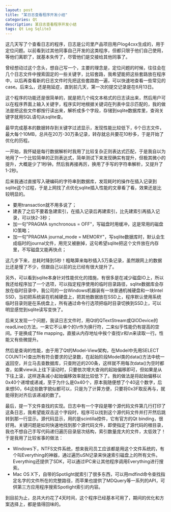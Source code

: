 ```yaml
---
layout: post
title: "某日志查看程序开发小结"
categories: Qt
description: 某日志查看程序开发小结
tags: Qt Log Sqlite3
---
```

这几天写了个查看日志的程序，日志是公司里产品项目用户log4cxx生成的，用于定位问题。以前看到过其他同事自己开发的这类程序，但都只限于他们自己使用，等他们离职了，就基本失传了，尽管他们是交接给其他同事了。

曾经想动过这个念头，想自己写一个，主要的理念是，定位问题的时候，往往会在几个日志文件中搜索固定的一些关键字，比较套路，我希望能把这些套路放在程序中，以后再查看新的日志文件时先把这些套路跑一遍，可以快速地查看一些常见的case。后来么，还是拖延症，直到前几天，第一次的提交记录是在6月13日。

这个程序的功能还是很简单的，就是把几个纯文本格式的日志读出来，然后用户可以在程序界面上输入关键字，程序实时地根据关键词在列表中显示匹配的，我的做法是把这些文件都按行读出来，解析成多个字段，存储到sqlite数据库里，查询关键字就用SQL语句从sqlite查。

最早完成基本的数据转存到关键字过滤显示，发现性能比较低下，6个日志文件，最大每个10MB，总共在20万-30万条记录，转存就总共要花10秒多，于是开始了优化的历程。

一开始，我怀疑是每行数据解析时我用了比较复杂正则表达式匹配，于是我自以为地用了一个比较简单的正则表达式，简单测试下来发现确实有提升，但极其微小的提升，大概是少了1秒钟。然后我再接再厉，换用了手写的字符串解析，又提升了1-2秒。

后来我通过直接写入硬编码的字符串到数据库，发现耗时的操作在插入记录到sqlite这个过程，于是上网找了点优化sqlite插入性能的文章看了看，效果还是比较明显的。

* 要用transaction就不用多说了； 
* 建表了之后不要着急建索引，在插入记录后再建索引，比先建索引再插入记录，可以快2-3秒；
* 加一句"PRAGMA synchronous = OFF"，写磁盘时用缓冲，这是常用的磁盘IO策略；
* 加一句"PRAGMA journal_mode = MEMORY"，写sqlite数据库时，默认会生成临时的journal文件，用完又被删掉，这句希望sqlite把这个文件放在内存里，不写磁盘又能再快点；

这几步下来，总耗时降到5秒！粗略算来每秒插入5万条记录，虽然跟网上的数据比还是慢了不少，但跟自己以前的比已经有很大提升了。

另外，可以看到sqlite本身针对性能优化的措施，有很多是在减少磁盘IO上，所以我还给程序加了一个选项，可以指定程序使用的临时目录路径，sqlite数据库会存放在临时目录中，我公司的一台Windows机器装有一块普通机械硬盘和一块Intel SSD，当初把系统装在机械硬盘上，把其他数据放在SSD上，程序默认使用系统临时目录则是在系统盘上，所有通过命令行选项把临时目录切换到SSD上，可以明显感觉到sqlite读写变快了。

后来又发现一个问题，我读日志文件时，用Qt的QTextStream或QIODevice的readLine()方法，一来它不认单个的\r作为换行符，二来似乎性能仍有提高的空间。于是换成了file mapping，直接从内存地址中挨个查找\r和\n来读取一行。性能又有些微提升。

然后是查询的性能，由于用了Qt的Model-View架构，在Model中先用SELECT COUNT(*)查出所有符合要求的记录数，在起始阶段Model类的data()方法中统一返回空，并立马去查数据库，只查附近的200条，这样就不用每次data()为空时都查，如果view从上往下滚动时，只要依次增大查询的起始偏移即可，但如果是从下往上滚，这样逐条减小起始偏移效率就比较低下了。我的做法是将起始偏移以0x40个递增或递减，至于为什么是0x40个，原本我随便想了个40这个数字，后来想50，64这些数字貌似都可以，只是为了计算方便，只要将0x3F取反再与，就能得到对齐后该递减的数了。

最后，提一下文件查找的实现。日志中有一个字段是哪个源代码文件第几行打印了这条日志，我希望能双击这个字段时，程序可以找到这个源代码文件并打开然后跳转到那一行显示。源代码显示，用的是scintilla控件，它有官方的Qt binding，很好用。关键问题是如何快速地找到那个源代码文件，即使指定了源代码的根目录，我也不想自己手写代码递归遍历目录层次结构，索引数量庞大的文件，太低效了！于是我用了比较省事的做法：

* Windows下，NTFS文件系统，想来我司员工应该都是用这个文件系统的，有个叫Everything的神器，通过遍历uSN记录来快速索引磁盘上的所有文件。Everything还提供了SDK，可以通过IPC来让其他程序调用Everything进行搜索。
* Mac OS X下，自带的Spotlight就索引了很多东西，可以用mdfind命令查找指定名字的文件所在的完整路径，而苹果也提供了MDQuery等一系列的API，可供第三方应用程序搜索Spotlight索引的内容。

到目前为止，总共大约花了4天时间，这个程序已经基本可用了，期间的优化和方案选择上，都是值得回味的。
